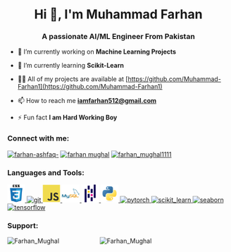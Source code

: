 <h1 align="center">Hi 👋, I'm Muhammad Farhan</h1>
<h3 align="center">A passionate AI/ML Engineer From Pakistan</h3>

- 🔭 I’m currently working on **Machine Learning Projects**

- 🌱 I’m currently learning **Scikit-Learn**

- 👨‍💻 All of my projects are available at [https://github.com/Muhammad-Farhan1](https://github.com/Muhammad-Farhan1)

- 📫 How to reach me **iamfarhan512@gmail.com**

- ⚡ Fun fact **I am Hard Working Boy**

<h3 align="left">Connect with me:</h3>
<p align="left">
<a href="https://linkedin.com/in/farhan-ashfaq-" target="blank"><img align="center" src="https://raw.githubusercontent.com/rahuldkjain/github-profile-readme-generator/master/src/images/icons/Social/linked-in-alt.svg" alt="farhan-ashfaq-" height="30" width="40" /></a>
<a href="[https://fb.com/farhan mughal](https://www.facebook.com/profile.php?id=100039623600780)" target="blank"><img align="center" src="https://raw.githubusercontent.com/rahuldkjain/github-profile-readme-generator/master/src/images/icons/Social/facebook.svg" alt="farhan mughal" height="30" width="40" /></a>
<a href="https://instagram.com/farhan_mughal1111" target="blank"><img align="center" src="https://raw.githubusercontent.com/rahuldkjain/github-profile-readme-generator/master/src/images/icons/Social/instagram.svg" alt="farhan_mughal1111" height="30" width="40" /></a>
</p>

<h3 align="left">Languages and Tools:</h3>
<p align="left"> <a href="https://www.w3schools.com/css/" target="_blank" rel="noreferrer"> <img src="https://raw.githubusercontent.com/devicons/devicon/master/icons/css3/css3-original-wordmark.svg" alt="css3" width="40" height="40"/> </a> <a href="https://git-scm.com/" target="_blank" rel="noreferrer"> <img src="https://www.vectorlogo.zone/logos/git-scm/git-scm-icon.svg" alt="git" width="40" height="40"/> </a> <a href="https://developer.mozilla.org/en-US/docs/Web/JavaScript" target="_blank" rel="noreferrer"> <img src="https://raw.githubusercontent.com/devicons/devicon/master/icons/javascript/javascript-original.svg" alt="javascript" width="40" height="40"/> </a> <a href="https://www.mysql.com/" target="_blank" rel="noreferrer"> <img src="https://raw.githubusercontent.com/devicons/devicon/master/icons/mysql/mysql-original-wordmark.svg" alt="mysql" width="40" height="40"/> </a> <a href="https://pandas.pydata.org/" target="_blank" rel="noreferrer"> <img src="https://raw.githubusercontent.com/devicons/devicon/2ae2a900d2f041da66e950e4d48052658d850630/icons/pandas/pandas-original.svg" alt="pandas" width="40" height="40"/> </a> <a href="https://www.python.org" target="_blank" rel="noreferrer"> <img src="https://raw.githubusercontent.com/devicons/devicon/master/icons/python/python-original.svg" alt="python" width="40" height="40"/> </a> <a href="https://pytorch.org/" target="_blank" rel="noreferrer"> <img src="https://www.vectorlogo.zone/logos/pytorch/pytorch-icon.svg" alt="pytorch" width="40" height="40"/> </a> <a href="https://scikit-learn.org/" target="_blank" rel="noreferrer"> <img src="https://upload.wikimedia.org/wikipedia/commons/0/05/Scikit_learn_logo_small.svg" alt="scikit_learn" width="40" height="40"/> </a> <a href="https://seaborn.pydata.org/" target="_blank" rel="noreferrer"> <img src="https://seaborn.pydata.org/_images/logo-mark-lightbg.svg" alt="seaborn" width="40" height="40"/> </a> <a href="https://www.tensorflow.org" target="_blank" rel="noreferrer"> <img src="https://www.vectorlogo.zone/logos/tensorflow/tensorflow-icon.svg" alt="tensorflow" width="40" height="40"/> </a> </p>

<h3 align="left">Support:</h3>
<p><a href="https://www.buymeacoffee.com/Farhan_Mughal"> <img align="left" src="https://cdn.buymeacoffee.com/buttons/v2/default-yellow.png" height="50" width="210" alt="Farhan_Mughal" /></a><a href="https://ko-fi.com/Farhan_Mughal"> <img align="left" src="https://cdn.ko-fi.com/cdn/kofi3.png?v=3" height="50" width="210" alt="Farhan_Mughal" /></a></p><br><br>
